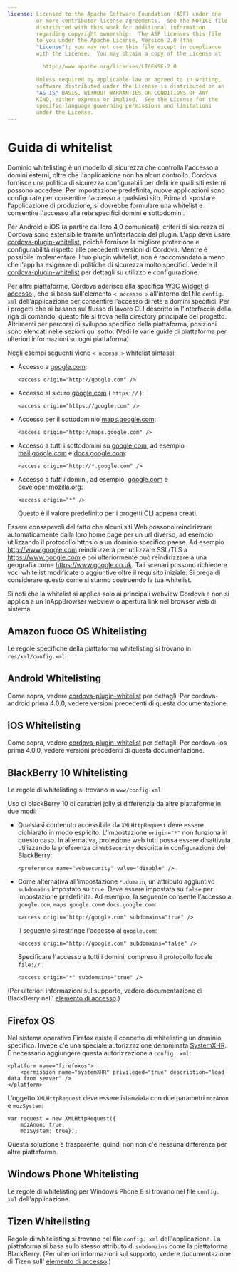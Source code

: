```yaml
---
license: Licensed to the Apache Software Foundation (ASF) under one
         or more contributor license agreements.  See the NOTICE file
         distributed with this work for additional information
         regarding copyright ownership.  The ASF licenses this file
         to you under the Apache License, Version 2.0 (the
         "License"); you may not use this file except in compliance
         with the License.  You may obtain a copy of the License at

           http://www.apache.org/licenses/LICENSE-2.0

         Unless required by applicable law or agreed to in writing,
         software distributed under the License is distributed on an
         "AS IS" BASIS, WITHOUT WARRANTIES OR CONDITIONS OF ANY
         KIND, either express or implied.  See the License for the
         specific language governing permissions and limitations
         under the License.
---
```


# Guida di whitelist

Dominio whitelisting è un modello di sicurezza che controlla l'accesso a domini esterni, oltre che l'applicazione non ha alcun controllo. Cordova fornisce una politica di sicurezza configurabili per definire quali siti esterni possono accedere. Per impostazione predefinita, nuove applicazioni sono configurate per consentire l'accesso a qualsiasi sito. Prima di spostare l'applicazione di produzione, si dovrebbe formulare una whitelist e consentire l'accesso alla rete specifici domini e sottodomini.

Per Android e iOS (a partire dal loro 4,0 comunicati), criteri di sicurezza di Cordova sono estensibile tramite un'interfaccia del plugin. L'app deve usare [cordova-plugin-whitelist][1], poiché fornisce la migliore protezione e configurabilità rispetto alle precedenti versioni di Cordova. Mentre è possibile implementare il tuo plugin whitelist, non è raccomandato a meno che l'app ha esigenze di politiche di sicurezza molto specifici. Vedere il [cordova-plugin-whitelist][1] per dettagli su utilizzo e configurazione.

 [1]: https://github.com/apache/cordova-plugin-whitelist

Per altre piattaforme, Cordova aderisce alla specifica [W3C Widget di accesso][2] , che si basa sull'elemento `< accesso >` all'interno del file `config. xml` dell'applicazione per consentire l'accesso di rete a domini specifici. Per i progetti che si basano sul flusso di lavoro CLI descritto in l'interfaccia della riga di comando, questo file si trova nella directory principale del progetto. Altrimenti per percorsi di sviluppo specifico della piattaforma, posizioni sono elencati nelle sezioni qui sotto. (Vedi le varie guide di piattaforma per ulteriori informazioni su ogni piattaforma).

 [2]: http://www.w3.org/TR/widgets-access/

Negli esempi seguenti viene `< access >` whitelist sintassi:

*   Accesso a [google.com][3]:
    
        <access origin="http://google.com" />
        

*   Accesso al sicuro [google.com][4] ( `https://` ):
    
        <access origin="https://google.com" />
        

*   Accesso per il sottodominio [maps.google.com][5]:
    
        <access origin="http://maps.google.com" />
        

*   Accesso a tutti i sottodomini su [google.com][3], ad esempio [mail.google.com][6] e [docs.google.com][7]:
    
        <access origin="http://*.google.com" />
        

*   Accesso a *tutti i* domini, ad esempio, [google.com][3] e [developer.mozilla.org][8]:
    
        <access origin="*" />
        
    
    Questo è il valore predefinito per i progetti CLI appena creati.

 [3]: http://google.com
 [4]: https://google.com
 [5]: http://maps.google.com
 [6]: http://mail.google.com
 [7]: http://docs.google.com
 [8]: http://developer.mozilla.org

Essere consapevoli del fatto che alcuni siti Web possono reindirizzare automaticamente dalla loro home page per un url diverso, ad esempio utilizzando il protocollo https o a un dominio specifico paese. Ad esempio http://www.google.com reindirizzerà per utilizzare SSL/TLS a https://www.google.com e poi ulteriormente può reindirizzare a una geografia come https://www.google.co.uk. Tali scenari possono richiedere voci whitelist modificate o aggiuntive oltre il requisito iniziale. Si prega di considerare questo come si stanno costruendo la tua whitelist.

Si noti che la whitelist si applica solo ai principali webview Cordova e non si applica a un InAppBrowser webview o apertura link nel browser web di sistema.

## Amazon fuoco OS Whitelisting

Le regole specifiche della piattaforma whitelisting si trovano in `res/xml/config.xml`.

## Android Whitelisting

Come sopra, vedere [cordova-plugin-whitelist][1] per dettagli. Per cordova-android prima 4.0.0, vedere versioni precedenti di questa documentazione.

## iOS Whitelisting

Come sopra, vedere [cordova-plugin-whitelist][1] per dettagli. Per cordova-ios prima 4.0.0, vedere versioni precedenti di questa documentazione.

## BlackBerry 10 Whitelisting

Le regole di whitelisting si trovano in `www/config.xml`.

Uso di blackBerry 10 di caratteri jolly si differenzia da altre piattaforme in due modi:

*   Qualsiasi contenuto accessibile da `XMLHttpRequest` deve essere dichiarato in modo esplicito. L'impostazione `origin="*"` non funziona in questo caso. In alternativa, protezione web tutti possa essere disattivata utilizzando la preferenza di `WebSecurity` descritta in configurazione del BlackBerry:
    
        <preference name="websecurity" value="disable" />
        

*   Come alternativa all'impostazione `*.domain`, un attributo aggiuntivo `subdomains` impostato su `true`. Deve essere impostata su `false` per impostazione predefinita. Ad esempio, la seguente consente l'accesso a `google.com`, `maps.google.com`e `docs.google.com`:
    
        <access origin="http://google.com" subdomains="true" />
        
    
    Il seguente si restringe l'accesso al `google.com`:
    
        <access origin="http://google.com" subdomains="false" />
        
    
    Specificare l'accesso a tutti i domini, compreso il protocollo locale `file://` :
    
        <access origin="*" subdomains="true" />
        

(Per ulteriori informazioni sul supporto, vedere documentazione di BlackBerry nell' [elemento di accesso][9].)

 [9]: https://developer.blackberry.com/html5/documentation/ww_developing/Access_element_834677_11.html

## Firefox OS

Nel sistema operativo Firefox esiste il concetto di whitelisting un dominio specifico. Invece c'è una speciale autorizzazione denominata [SystemXHR][10]. È necessario aggiungere questa autorizzazione a `config. xml`:

 [10]: https://developer.mozilla.org/en-US/docs/Web/API/XMLHttpRequest#Permissions

    <platform name="firefoxos">
        <permission name="systemXHR" privileged="true" description="load data from server" />
    </platform>
    

L'oggetto `XMLHttpRequest` deve essere istanziata con due parametri `mozAnon` e `mozSystem`:

    var request = new XMLHttpRequest({
        mozAnon: true,
        mozSystem: true});
    

Questa soluzione è trasparente, quindi non non c'è nessuna differenza per altre piattaforme.

## Windows Phone Whitelisting

Le regole di whitelisting per Windows Phone 8 si trovano nel file `config. xml` dell'applicazione.

## Tizen Whitelisting

Regole di whitelisting si trovano nel file `config. xml` dell'applicazione. La piattaforma si basa sullo stesso attributo di `subdomains` come la piattaforma BlackBerry. (Per ulteriori informazioni sul supporto, vedere documentazione di Tizen sull' [elemento di accesso][11].)

 [11]: https://developer.tizen.org/help/index.jsp?topic=%2Forg.tizen.web.appprogramming%2Fhtml%2Fide_sdk_tools%2Fconfig_editor_w3celements.htm
